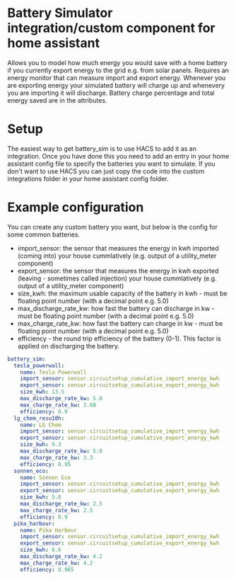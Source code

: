 # Battery Simulator integration/custom component for home assistant

Allows you to model how much energy you would save with a home battery if you currently export energy to the grid e.g. from solar panels. Requires an energy monitor that can measure import and export energy. Whenever you are exporting energy your simulated battery will charge up and whenevery you are importing it will discharge. Battery charge percentage and total energy saved are in the attributes. 

# Setup

The easiest way to get battery_sim is to use HACS to add it as an integration. Once you have done this you need to add an entry in your home assistant config file to specify the batteries you want to simulate. If you don't want to use HACS you can just copy the code into the custom integrations folder in your home assistant config folder. 

# Example configuration

You can create any custom battery you want, but below is the config for some common batteries.
- import_sensor: the sensor that measures the energy in kwh imported (coming into) your house cummlatively (e.g. output of a utility_meter component)
- export_sensor: the sensor that measures the energy in kwh exported (leaving - sometimes called injection) your house cummlatively (e.g. output of a utility_meter component)
- size_kwh: the maximum usable capacity of the battery in kwh - must be floating point number (with a decimal point e.g. 5.0)
- max_discharge_rate_kw: how fast the battery can discharge in kw - must be floating point number (with a decimal point e.g. 5.0)
- max_charge_rate_kw: how fast the battery can charge in kw - must be floating point number (with a decimal point e.g. 5.0)
- efficiency - the round trip efficiency of the battery (0-1). This factor is applied on discharging the battery.

```yaml
battery_sim:
  tesla_powerwall:
    name: Tesla Powerwall
    import_sensor: sensor.circuitsetup_cumulative_import_energy_kwh
    export_sensor: sensor.circuitsetup_cumulative_export_energy_kwh
    size_kwh: 13.5
    max_discharge_rate_kw: 5.0
    max_charge_rate_kw: 3.68
    efficiency: 0.9
  lg_chem_resu10h:
    name: LG Chem
    import_sensor: sensor.circuitsetup_cumulative_import_energy_kwh
    export_sensor: sensor.circuitsetup_cumulative_export_energy_kwh
    size_kwh: 9.3
    max_discharge_rate_kw: 5.0
    max_charge_rate_kw: 3.3
    efficiency: 0.95
  sonnen_eco:
    name: Sonnen Eco
    import_sensor: sensor.circuitsetup_cumulative_import_energy_kwh
    export_sensor: sensor.circuitsetup_cumulative_export_energy_kwh
    size_kwh: 5.0
    max_discharge_rate_kw: 2.5
    max_charge_rate_kw: 2.5
    efficiency: 0.9
  pika_harbour:
    name: Pika Harbour
    import_sensor: sensor.circuitsetup_cumulative_import_energy_kwh
    export_sensor: sensor.circuitsetup_cumulative_export_energy_kwh
    size_kwh: 8.6
    max_discharge_rate_kw: 4.2
    max_charge_rate_kw: 4.2
    efficiency: 0.965
   ```
